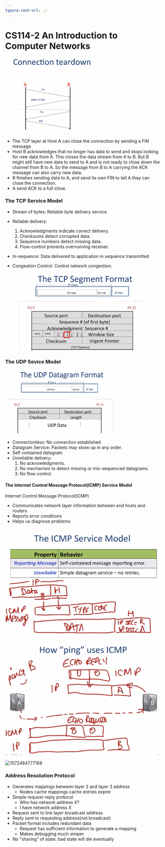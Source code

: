```yaml
---
typora-root-url: ./
---
```




# CS114-2 An Introduction to Computer Networks

![1572318699919](images/cs114/15-1.png)

- The TCP layer at Host A can close the connection by sending a FIN message
- Host B acknowledges that no longer has data to send and stops looking for new data from A. This closes the data stream from A to B. But B might still have new data to send to A and is not ready to close down the channel from B to A. So the message from B to A carrying the ACK message can also carry new data.
- B finishes sending data to A, and send its own FIN to tell A they can close the connection.
- A send ACK to a full close.

### The TCP Service Model

- Stream of bytes: Reliable byte delivery service


- Reliable delivery: 
  1. Acknowledgments indicate correct delivery.
  2. Checksums detect corrupted data.
  3. Sequence numbers detect missing data.
  4. Flow-control prevents overrunning receiver.
- In-sequence: Data delivered to application in sequence transmitted
- Congestion Control: Control network congestion.



![1572328242058](/images/cs114/15-2.png)

### The UDP Sevice Model

![1572328866024](/images/cs114/15-3.png)

- Connectionless: No connection established
- Datagram Service: Packets may show up in any order.
- Self contained datagram
- Unreliable delivery:
  1. No acknowledgments.
  2. No mechanism to detect missing or mis-sequenced datagrams.
  3. No flow control.

#### The Internet Control Message Protocol(ICMP) Service Model

Internet Control Message Protocol(ICMP)

- Communicates network layer information between end hosts and routers
- Reports error conditions
- Helps us diagnose problems

![1572332029758](/images/cs114/15-4.png)

![1572332722474](/images/cs114/15-5.png)



![1572484777168](/images/cs114/21-1.png)

### Address Resolution Protocol

- Generates mappings between layer 2 and layer 3 address
  - Nodes cache mappings cache entries expire
- Simple request-reply protocol
  - Who has network address X?
  - I have network address X
- Request sent to link layer broadcast address
- Reply sent to requesting address(not broadcast)
- Packet format includes redundant data
  - Request has sufficient information to generate a mapping
  - Makes debugging much simper
- No "sharing" of state: bad state will die eventually